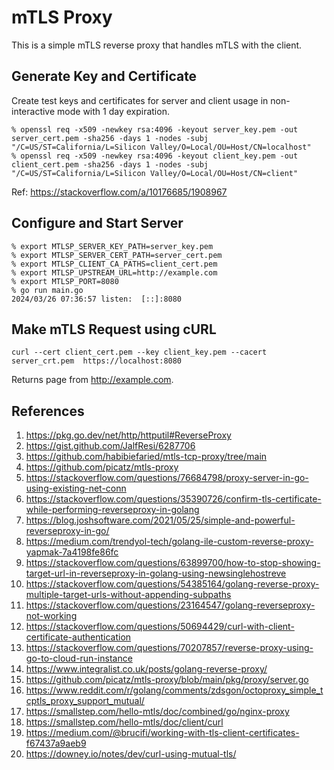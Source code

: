 # mTLS Proxy

This is a simple mTLS reverse proxy that handles mTLS with the client.

## Generate Key and Certificate

Create test keys and certificates for server and client usage in non-interactive mode with 1 day expiration.

```
% openssl req -x509 -newkey rsa:4096 -keyout server_key.pem -out server_cert.pem -sha256 -days 1 -nodes -subj "/C=US/ST=California/L=Silicon Valley/O=Local/OU=Host/CN=localhost"
% openssl req -x509 -newkey rsa:4096 -keyout client_key.pem -out client_cert.pem -sha256 -days 1 -nodes -subj "/C=US/ST=California/L=Silicon Valley/O=Local/OU=Host/CN=client"
```

Ref: https://stackoverflow.com/a/10176685/1908967

## Configure and Start Server

```
% export MTLSP_SERVER_KEY_PATH=server_key.pem
% export MTLSP_SERVER_CERT_PATH=server_cert.pem
% export MTLSP_CLIENT_CA_PATHS=client_cert.pem
% export MTLSP_UPSTREAM_URL=http://example.com
% export MTLSP_PORT=8080
% go run main.go
2024/03/26 07:36:57 listen:  [::]:8080
```

## Make mTLS Request using cURL

`curl --cert client_cert.pem --key client_key.pem --cacert server_crt.pem  https://localhost:8080`

Returns page from http://example.com.

## References

1. https://pkg.go.dev/net/http/httputil#ReverseProxy
1. https://gist.github.com/JalfResi/6287706
1. https://github.com/habibiefaried/mtls-tcp-proxy/tree/main
1. https://github.com/picatz/mtls-proxy
1. https://stackoverflow.com/questions/76684798/proxy-server-in-go-using-existing-net-conn
1. https://stackoverflow.com/questions/35390726/confirm-tls-certificate-while-performing-reverseproxy-in-golang
1. https://blog.joshsoftware.com/2021/05/25/simple-and-powerful-reverseproxy-in-go/
1. https://medium.com/trendyol-tech/golang-ile-custom-reverse-proxy-yapmak-7a4198fe86fc
1. https://stackoverflow.com/questions/63899700/how-to-stop-showing-target-url-in-reverseproxy-in-golang-using-newsinglehostreve
1. https://stackoverflow.com/questions/54385164/golang-reverse-proxy-multiple-target-urls-without-appending-subpaths
1. https://stackoverflow.com/questions/23164547/golang-reverseproxy-not-working
1. https://stackoverflow.com/questions/50694429/curl-with-client-certificate-authentication
1. https://stackoverflow.com/questions/70207857/reverse-proxy-using-go-to-cloud-run-instance
1. https://www.integralist.co.uk/posts/golang-reverse-proxy/
1. https://github.com/picatz/mtls-proxy/blob/main/pkg/proxy/server.go
1. https://www.reddit.com/r/golang/comments/zdsgon/octoproxy_simple_tcptls_proxy_support_mutual/
1. https://smallstep.com/hello-mtls/doc/combined/go/nginx-proxy
1. https://smallstep.com/hello-mtls/doc/client/curl
1. https://medium.com/@brucifi/working-with-tls-client-certificates-f67437a9aeb9
1. https://downey.io/notes/dev/curl-using-mutual-tls/